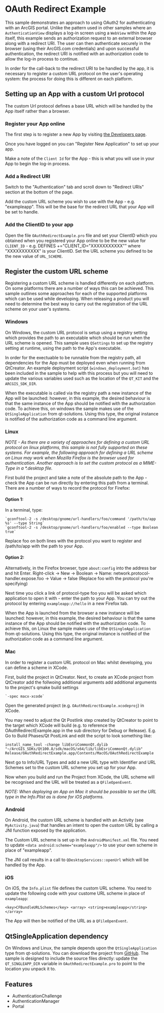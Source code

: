 # OAuth Redirect Example

This sample demonstrates an approach to using OAuth2 for authenticating with an ArcGIS portal.
Unlike the pattern used in other samples where an `AuthenticationView` displays a log-in screen 
using a `WebView` within the App itself, this example sends an authorization request to an external
browser along with a redirect URI. The user can then authenticate securely in the browser 
(using their ArcGIS.com credentials) and upon successful authentication, the redirect URI 
is notified with an authorization code to allow the log-in process to continue.

In order for the call-back to the redirect URI to be handled by the app, it is necessary to 
register a custom URL protocol on the user's operating system: the process for doing this is
different on each platform. 

## Setting up an App with a custom Url protocol
The custom Url protocol defines a base URL which will be handled by the App itself rather than a browser.

### Register your App online
The first step is to register a new App by visiting [the Developers page](http://links.esri.com/qtRegisterNewApp).

Once you have logged on you can "Register New Application" to set up your app.

Make a note of the `Client Id` for the App - this is what you will use in your App to begin the log-in process.

### Add a Redirect URI
Switch to the "Authentication" tab and scroll down to "Redirect URIs" section at the bottom of the page.

Add the custom URL scheme you wish to use with the App - e.g. "exampleapp". This will be the base for the 
redirect URL that your App will be set to handle.

### Add the ClientID to your app
Open the file `OAuthRedirectExample.pro` file and set your ClientID which you obtained when you registered
your App online to be the new value for `CLIENT_ID` - e.g. DEFINES +="CLIENT_ID=\"XXXXXXXXXXX\"" where "XXXXXXXXXXX" is your ClientID.
Set the URL scheme you defined to be the new value of `URL_SCHEME`.

## Register the custom URL scheme
Registering a custom URL scheme is handled differently on each platform. On some platforms there are a number of ways this can be achieved.
This sample outlines some approaches for each of the supported platforms which can be used while developing.
When releasing a product you will need to determine the best way to carry out the registration of the URL scheme on your user's systems.

### Windows
On Windows, the custom URL protocol is setup using a registry setting which provides the path to an executable
which should be run when the URL scheme is opened. This sample uses `QSettings` to set up the registry setting at runtime,
using the path to the App's executable.

In order for the exectuable to be runnable from the registry path, all dependencies for the App must be deployed even when
running from QtCreator. An example deployment script (`windows_deployment.bat`) has been included in the sample to 
help with this process but you will need to update the various variables used such as the location of the `QT_KIT`
and the `ARCGIS_SDK_DIR`.

When the executable is called via the registry path a new instance of the App will be launched: however, in this example,
the desired behaviour is that the same instance of the App should be notified with the authorization code. To achieve this,
on windows the sample makes use of the `QtSingleApplication` from qt-solutions. Using this type, the original instance 
is notified of the authorization code as a command line argument.

### Linux
_NOTE - As there are a variety of approaches for defining a custom URL protocol on linux platforms,
this sample is not fully supported on these systems. For example, the following approach for defining a URL scheme
on Linux may work when Mozilla Firefox is the browser used for authentication.
Another approach is to set the custom protocol as a MIME-Type in a *.desktop file._

First build the project and take a note of the absolute path to the App - check the App can be run directly by entering this path from a terminal.
There are a number of ways to record the protocol for Firefox:

#### Option 1:
In a terminal, type:

    `gconftool-2 -s /desktop/gnome/url-handlers/foo/command '/path/to/app %s' --type String`
    `gconftool-2 -s /desktop/gnome/url-handlers/foo/enabled --type Boolean true`

Replace foo on both lines with the protocol you want to register and /path/to/app with the path to your App.

#### Option 2:
Alternatively, in the Firefox browser, type `about:config` into the address bar and hit Enter.
Right-click -> New -> Boolean -> Name: network.protocol-handler.expose.foo -> Value -> false (Replace foo with the protocol you're specifying)

Next time you click a link of protocol-type foo you will be asked which application to open it with - enter the path to your App.
You can try out the protocol by entering `exampleapp://hello` in a new Firefox tab.


When the App is launched from the browser a new instance will be launched: however, in this example,
the desired behaviour is that the same instance of the App should be notified with the authorization code.
To achieve this, on Linux the sample makes use of the `QtSingleApplication` from qt-solutions.
Using this type, the original instance is notified of the authorization code as a command line argument.

### Mac
In order to register a custom URL protocol on Mac whilst developing, you can define a scheme in XCode.

First, build the project in QtCreator. Next, to create an XCode project from QtCreator add the follwoing additional arguments add additional arguments to the project's qmake build settings

    `-spec macx-xcode`

Open the generated project (e.g. `OAuthRedirectExample.xcodeproj`) in XCode. 

You may need to adjust the Qt Postlink step created by QtCreator to point to the target which XCode will build (e.g. to reference the OAuthRedirectExample.app in the sub directory for Debug or Release).
E.g. Go to Build Phases/Qt PostLink and edit the script to look something like:

`
install_name_tool -change libEsriCommonQt.dylib "~/ArcGIS_SDKs/Qt100.8/sdk/macOS/x64/lib/libEsriCommonQt.dylib" Release/OAuthRedirectExample.app/Contents/MacOS/OAuthRedirectExample
`

Next go to Info/URL Types and add a new URL type with Identifier and URL Schemes set to the custom URL scheme you set up for your App.

Now when you build and run the Project from XCode, the URL scheme will be recognised and the URL will be treated as a `QFileOpenEvent`.

_NOTE: When deploying an App on Mac it should be possible to set the URL type in the Info.Plist as is done for iOS platforms._

### Android
On Android, the custom URL scheme is handled with an Activity (see `MyActivity.java`) that handles an intent to open the custom URL by calling a JNI function exposed by the application. 

The Custom URL scheme is set up in the `AndroidManifest.xml` file.
You need to update `<data android:scheme="exampleapp"/>` to use your own scheme in place of "exampleapp".

The JNI call results in a call to `QDesktopServices::openUrl` which will be handled by the App.

### iOS
On iOS, the `Info.plist` file defines the custom URL scheme.
You need to update the following code with your custome URL scheme in place of `exampleapp`:

`
<key>CFBundleURLSchemes</key>
<array>
    <string>exampleapp</string>
</array>
`

The App will then be notified of the URL as a `QFileOpenEvent`.

## QtSingleApplication dependency
On Windows and Linux, the sample depends upon the `QtSingleApplication` type from qt-solutions.
You can download the project from [GitHub](http://links.esri.com/qtSingleApplication).
The sample is designed to include the source files directly: update the `QT_SINGLEAPP_DIR`
variable in `OAuthRedirectExample.pro` to point to the location you unpack it to.

## Features
- AuthenticationChallenge
- AuthenticationManager
- Portal
